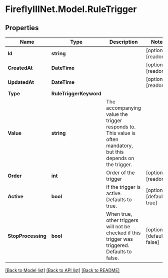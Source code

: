 # FireflyIIINet.Model.RuleTrigger

## Properties

Name | Type | Description | Notes
------------ | ------------- | ------------- | -------------
**Id** | **string** |  | [optional] [readonly] 
**CreatedAt** | **DateTime** |  | [optional] [readonly] 
**UpdatedAt** | **DateTime** |  | [optional] [readonly] 
**Type** | **RuleTriggerKeyword** |  | 
**Value** | **string** | The accompanying value the trigger responds to. This value is often mandatory, but this depends on the trigger. | 
**Order** | **int** | Order of the trigger | [optional] [readonly] 
**Active** | **bool** | If the trigger is active. Defaults to true. | [optional] [default to true]
**StopProcessing** | **bool** | When true, other triggers will not be checked if this trigger was triggered. Defaults to false. | [optional] [default to false]

[[Back to Model list]](../README.md#documentation-for-models) [[Back to API list]](../README.md#documentation-for-api-endpoints) [[Back to README]](../README.md)

